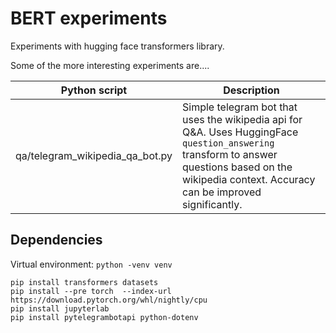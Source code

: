 # BERT experiments

Experiments with hugging face transformers library.

Some of the more interesting experiments are....

| Python script                   | Description                                                                                                                                                                                          |
| ------------------------------- | ---------------------------------------------------------------------------------------------------------------------------------------------------------------------------------------------------- |
| qa/telegram_wikipedia_qa_bot.py | Simple telegram bot that uses the wikipedia api for Q&A. Uses HuggingFace `question_answering` transform to answer questions based on the wikipedia context. Accuracy can be improved significantly. |

## Dependencies

Virtual environment: `python -venv venv`

```
pip install transformers datasets
pip install --pre torch  --index-url https://download.pytorch.org/whl/nightly/cpu
pip install jupyterlab
pip install pytelegrambotapi python-dotenv
```
